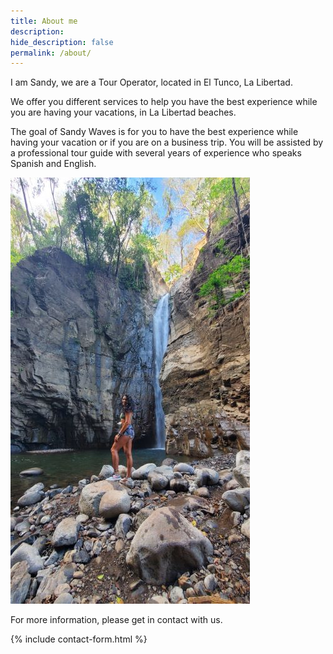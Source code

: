 ```yaml
---
title: About me
description:
hide_description: false
permalink: /about/
---
```

I am Sandy, we are a Tour Operator, located in El Tunco, La Libertad.

We offer you different services to help you have the best experience while you are having your vacations, in La Libertad beaches.

The goal of Sandy Waves is for you to have the best experience while having your vacation or if you are on a business trip.
You will be assisted by a professional tour guide with several years of experience who speaks Spanish and English.

![Volcano](/assets/img/about/about-me.jpg)

For more information, please get in contact with us.

{% include contact-form.html %}
